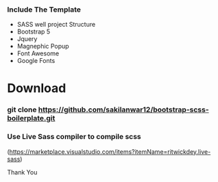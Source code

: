 ### Include The Template

- SASS well project Structure
- Bootstrap 5 
- Jquery 
- Magnephic Popup  
- Font Awesome 
- Google Fonts 


# Download 

### git clone https://github.com/sakilanwar12/bootstrap-scss-boilerplate.git

### Use Live Sass compiler to compile scss

(https://marketplace.visualstudio.com/items?itemName=ritwickdey.live-sass)



Thank You